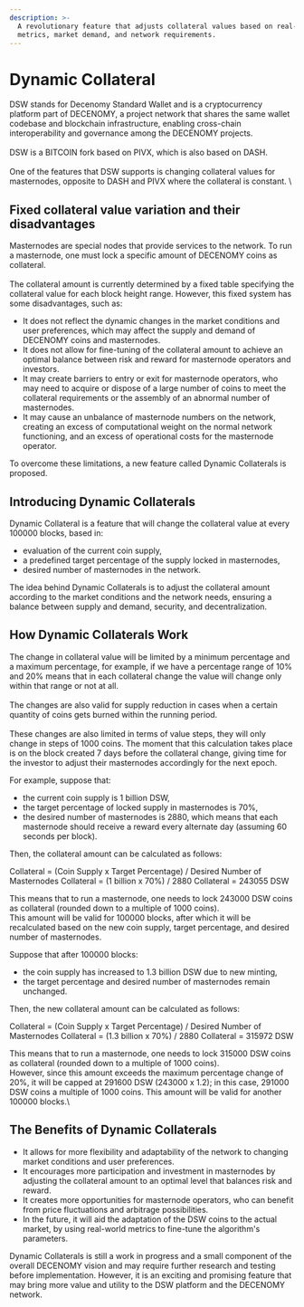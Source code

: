 ```yaml
---
description: >-
  A revolutionary feature that adjusts collateral values based on real-time
  metrics, market demand, and network requirements.
---
```


# Dynamic Collateral

DSW stands for Decenomy Standard Wallet and is a cryptocurrency platform part of DECENOMY, a project network that shares the same wallet codebase and blockchain infrastructure, enabling cross-chain interoperability and governance among the DECENOMY projects. \
\
DSW is a BITCOIN fork based on PIVX, which is also based on DASH.\
\
One of the features that DSW supports is changing collateral values for masternodes, opposite to DASH and PIVX where the collateral is constant. \


## Fixed collateral value variation and their disadvantages&#x20;

Masternodes are special nodes that provide services to the network. To run a masternode, one must lock a specific amount of DECENOMY coins as collateral. \
\
The collateral amount is currently determined by a fixed table specifying the collateral value for each block height range. However, this fixed system has some disadvantages, such as:

* It does not reflect the dynamic changes in the market conditions and user preferences, which may affect the supply and demand of DECENOMY coins and masternodes.
* It does not allow for fine-tuning of the collateral amount to achieve an optimal balance between risk and reward for masternode operators and investors.
* It may create barriers to entry or exit for masternode operators, who may need to acquire or dispose of a large number of coins to meet the collateral requirements or the assembly of an abnormal number of masternodes.
* It may cause an unbalance of masternode numbers on the network, creating an excess of computational weight on the normal network functioning, and an excess of operational costs for the masternode operator.

To overcome these limitations, a new feature called Dynamic Collaterals is proposed.&#x20;

## Introducing Dynamic Collaterals

Dynamic Collateral is a feature that will change the collateral value at every 100000 blocks, based in:

* evaluation of the current coin supply,&#x20;
* a predefined target percentage of the supply locked in masternodes,
* desired number of masternodes in the network.&#x20;

The idea behind Dynamic Collaterals is to adjust the collateral amount according to the market conditions and the network needs, ensuring a balance between supply and demand, security, and decentralization.

## How Dynamic Collaterals Work

The change in collateral value will be limited by a minimum percentage and a maximum percentage, for example, if we have a percentage range of 10% and 20% means that in each collateral change the value will change only within that range or not at all. \
\
The changes are also valid for supply reduction in cases when a certain quantity of coins gets burned within the running period. \
\
These changes are also limited in terms of value steps, they will only change in steps of 1000 coins. The moment that this calculation takes place is on the block created 7 days before the collateral change, giving time for the investor to adjust their masternodes accordingly for the next epoch.

For example, suppose that:&#x20;

* the current coin supply is 1 billion DSW,&#x20;
* the target percentage of locked supply in masternodes is 70%,&#x20;
* the desired number of masternodes is 2880, which means that each masternode should receive a reward every alternate day (assuming 60 seconds per block).&#x20;

Then, the collateral amount can be calculated as follows:

Collateral = (Coin Supply x Target Percentage) / Desired Number of Masternodes Collateral = (1 billion x 70%) / 2880 Collateral = 243055 DSW

This means that to run a masternode, one needs to lock 243000 DSW coins as collateral (rounded down to a multiple of 1000 coins). \
This amount will be valid for 100000 blocks, after which it will be recalculated based on the new coin supply, target percentage, and desired number of masternodes.

Suppose that after 100000 blocks:&#x20;

* the coin supply has increased to 1.3 billion DSW due to new minting,
* the target percentage and desired number of masternodes remain unchanged.&#x20;

Then, the new collateral amount can be calculated as follows:

Collateral = (Coin Supply x Target Percentage) / Desired Number of Masternodes Collateral = (1.3 billion x 70%) / 2880 Collateral = 315972 DSW

This means that to run a masternode, one needs to lock 315000 DSW coins as collateral (rounded down to a multiple of 1000 coins). \
However, since this amount exceeds the maximum percentage change of 20%, it will be capped at 291600 DSW (243000 x 1.2); in this case, 291000 DSW coins a multiple of 1000 coins. This amount will be valid for another 100000 blocks.\


## The Benefits of Dynamic Collaterals

* It allows for more flexibility and adaptability of the network to changing market conditions and user preferences.
* It encourages more participation and investment in masternodes by adjusting the collateral amount to an optimal level that balances risk and reward.
* It creates more opportunities for masternode operators, who can benefit from price fluctuations and arbitrage possibilities.
* In the future, it will aid the adaptation of the DSW coins to the actual market, by using real-world metrics to fine-tune the algorithm's parameters.

Dynamic Collaterals is still a work in progress and a small component of the overall DECENOMY vision and may require further research and testing before implementation. However, it is an exciting and promising feature that may bring more value and utility to the DSW platform and the DECENOMY network.

